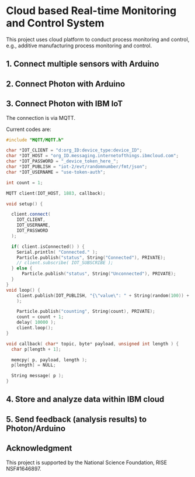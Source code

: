 # Cloud based Real-time Monitoring and Control System
This project uses cloud platform to conduct process monitoring and control, e.g.,
additive manufacturing process monitoring and control.

## 1. Connect multiple sensors with Arduino

## 2. Connect Photon with Arduino

## 3. Connect Photon with IBM IoT
The connection is via MQTT.

Current codes are:
```cpp
#include "MQTT/MQTT.h"

char *IOT_CLIENT = "d:org_ID:device_type:device_ID";
char *IOT_HOST = "org_ID.messaging.internetofthings.ibmcloud.com";
char *IOT_PASSWORD = "_device_token_here_";
char *IOT_PUBLISH = "iot-2/evt/randomnumber/fmt/json";
char *IOT_USERNAME = "use-token-auth";

int count = 1;

MQTT client(IOT_HOST, 1883, callback);

void setup() {

  client.connect(
    IOT_CLIENT,
    IOT_USERNAME,
    IOT_PASSWORD
  );

  if( client.isConnected() ) {
    Serial.println( "Connected." );
    Particle.publish("status", String("Connected"), PRIVATE);
    // client.subscribe( IOT_SUBSCRIBE );
  } else {
      Particle.publish("status", String("Unconnected"), PRIVATE);
  }
}
void loop() {
    client.publish(IOT_PUBLISH, "{\"value\": " + String(random(100)) + " }"
    );

    Particle.publish("counting", String(count), PRIVATE);
    count = count + 1;
    delay( 10000 );
    client.loop();
}

void callback( char* topic, byte* payload, unsigned int length ) {
  char p[length + 1];

  memcpy( p, payload, length );
  p[length] = NULL;

  String message( p );
}

```

## 4. Store and analyze data within IBM cloud

## 5. Send feedback (analysis results) to Photon/Arduino
## Acknowledgment
This project is supported by the National Science Foundation, RISE NSF#1646897.
